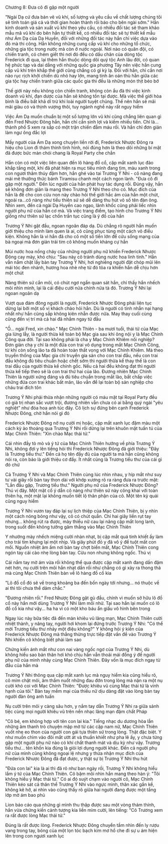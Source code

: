 




Chương 8: Đưa cô đi gặp một người


"Ngài Dạ cứ đưa bản vẽ vũ khí, số lượng và yêu cầu về chất lượng chúng tôi sẽ tính toán giá cả và thời gian hoàn thành rồi báo cho bên ngài sớm." Hắn kinh doanh và sản xuất vũ khí theo yêu cầu, có nhiều đối tác sẽ tham khảo mẫu mã vũ khí do bên hắn tự thiết kế, có nhiều đối tác sẽ tự thiết kế mẫu như Ám Dạ của Dạ Huyền, đối với những đối tác này hắn chỉ việc dựa vào đó mà thi công. Hắn không những cung cấp vũ khí cho những tổ chức, những gia tộc trong nước mà còn ở nước ngoài. Nơi nào có quân đội, có chiến tranh, có chém giết thì nơi đó đều có dấu chân của dòng tộc Frederick đi qua, lại thêm hắn thuộc dòng dõi quý tộc Anh lâu đời, có quan hệ phức tạp và dai dẳng với những quốc gia phương Tây nên việc hắn cung cấp vũ khí trên khắp thế giới cũng chẳng có gì kỳ lạ. Đối với hắn, chỉ cần nơi nào rục rịch khởi chiến dù nhỏ hay lớn, mang tính ân oán thù hằn giữa các gia tộc hay chiến tranh giữa các quốc gia thì đều là những món thịt béo bở

Thế giới này nếu không còn chiến tranh, không còn ẩu đả thì việc kinh doanh vũ khí, đạn dược của hắn sẽ không tồn tại được. Mà việc thế giới hòa bình là điều bất khả dĩ trừ khi loài người tuyệt chủng. Thế nên hắn sẽ mãi mãi giàu có và thịnh vượng thôi, tuy ngành nghề này rất nguy hiểm

Việc Ám Dạ muốn chuẩn bị một số lượng lớn vũ khí cũng chẳng liên quan gì đến Fred Nhược Đông hắn, hắn chỉ cần sinh lợi và kiếm nhiều tiền. Chỉ là... thành phố S xem ra sắp có một trận chiến đẫm máu rồi. Và hắn chỉ đơn giản làm ngư ông đắc lợi

Mấy người của Ám Dạ xong chuyện liền rời đi, Frederick Nhược Đông ra hiệu cho Lion đi thám thính tình hình, nói đúng hơn là theo dõi những bí mật đã được bức màn chói chang là Royal Party che chắn

Hắn còn có một việc liên quan đến lô hàng đồ cổ, cặp mắt xanh lục đảo khắp tầng một, khi đã phát hiện ra mục tiêu mình đang tìm, màu xanh trong con ngươi thâm thúy đậm hơn, hắn ghé vào tai Trương Ý Nhi - cô nàng đang mải mê thưởng thức bánh Tiramisu chanh một cách ngon lành. "Đưa cô đi gặp một người." Đến lúc người của hắn phát huy tác dụng rồi. Đúng vậy, hắn sẽ không đơn giản là mang theo Trương Ý Nhi theo cho có. Mục đích của hắn là để cho con cừu non này chào hỏi thế giới hắc ám của hắn một chút, ngoài ra...cô nàng như tiểu thiên sứ sẽ dễ dàng thu hút vô số tên đàn ông. Nhìn xem, đến cả ngài Dạ Huyền cao ngạo, lãnh khốc cũng phải liếc nhìn người phụ nữ của hắn cơ mà. Và việc trang điểm, tạo hình cho Trương Ý Nhi giống như thiên sứ lạc chốn trần tục cũng là ý đồ của hắn

Trương Ý Nhi gật đầu, ngoan ngoãn đáp dạ. Dù chẳng rõ người hắn muốn giới thiệu cho mình làm quen là ai, cô cũng phục tùng một cách vô điều kiện. Không hẳn là vì hắn đã cho cô một số tiền lớn để cứu sống mạng của bà ngoại mà đơn giản trái tim cô không muốn kháng cự hắn

Mùi nước hoa nồng cháy của những người phụ nữ khiến Frederick Nhược Đông cay mày, khó chịu: "Sau này cô tránh dùng nước hoa linh tinh." Hắn vẫn nắm chặt lấy bàn tay Trương Ý Nhi, hơi nghiêng người đặt chóp mũi lên mái tóc đen nhánh, hương hoa nhè nhẹ từ đó tỏa ra khiến hắn dễ chịu hơn một chút

Nàng thiên sứ cắn môi, có chút ngơ ngẩn quan sát hắn, chỉ thấy hắn nhếch môi nhìn mình, lại là cái điệu cười nửa chính nửa tà đó. Trương Ý Nhi lại ngoan ngoãn dạ

Vượt qua đám đông người là người, Frederick Nhược Đông phải liên tục dừng lại bởi một số vị khách chào hỏi hắn. Dù là người có tính nhẫn nại hạng nhất như hắn cũng sắp không kiên nhẫn được nữa. May thay cuối cùng cũng đến vị trí mà cả hai đã nhắm ngay từ đầu

"Ồ... ngài Fred, xin chào." Mạc Chính Thiên - ba mươi tuổi, thái tử của Mạc gia lừng lẫy, là người thừa kế toàn bộ Mạc gia sau khi ông nội y là Mạc Chính Công qua đời. Tại sao không phải là cha y Mạc Chính Khiêm nối nghiệp? Đơn giản cha y chỉ là một đứa con trai vô dụng trong mắt Mạc Chính Công, từ khi còn sống lão ta đã hoàn toàn thất vọng với Mạc Chính Khiêm. Mà theo truyền thống của Mạc gia chỉ truyền gia sản cho con trai đầu, nếu con trai đầu không đủ tiêu chuẩn hoặc chết sớm thì người thừa kế thay thế là con trai đầu của người thừa kế chính gốc. Nếu cả hai đều không đạt thì người thừa kế tiếp theo sẽ là con trai thứ hai của lão. Đương nhiên Mạc Chính Thiên là người xứng đáng và đủ tiêu chuẩn trong mắt lão, bất chấp việc những đứa con trai khác bất mãn, lão vẫn để lại toàn bộ sản nghiệp cho cháu trai đích tôn

Trương Ý Nhi phải thừa nhận những người có máu mặt tại Royal Party đều có giá trị nhan sắc vượt trội, đương nhiên vẫn chưa có ai bằng quý ngài "yêu nghiệt" như đóa hoa anh túc đây. Cô lịch sự đứng bên cạnh Frederick Nhược Đông, chờ hắn nói gì đó

Frederick Nhược Đông nở nụ cười mị hoặc, cặp mắt xanh lục đậm màu một cách kỳ ảo thoáng qua Trương Ý Nhi rồi dừng lại trên khuôn mặt tuấn tú của Mạc Chính Thiên: "Xin chào Mạc thái tử."

Cái nhìn đầy tò mò và ý tứ của Mạc Chính Thiên hướng về phía Trương Ý Nhi, không đợi y lên tiếng hỏi thì Frederick Nhược Đông đã giới thiệu: "Đây là Trương tiểu thư." Đến cả họ tên đầy đủ của người ta mà hắn cũng không nói ra, còn bảo là giới thiệu cơ đấy. Ít nhất cũng là Trương tiểu thư của cái gì đó chứ

Cả Trương Ý Nhi và Mạc Chính Thiên cùng lúc nhìn nhau, y híp mắt như suy tư vài giây rồi bàn tay thon dài với khớp xương rõ ra ràng đưa ra trước mặt: "Lần đầu gặp, Trương tiểu thư." Người phụ nữ của Frederick Nhược Đông? Thú vị đây. Một mặt cố ý dẫn cô nàng như thiên sứ này công khai với toàn thiên hạ, một mặt lại không muốn tiết lộ thân phận của cô. Một tên kỳ quái cũng nguy hiểm

Trương Ý Nhi vươn tay đáp lại sự lịch thiệp của Mạc Chính Thiên, bị y nhìn một cách nóng bỏng như vậy, cô có chút quẫn. Chỉ hai giây liền rụt tay nhưng... không rút ra được, mày thiếu nữ cau lại nâng cặp mắt long lanh, trong suốt đến không tưởng găm thẳng vào Mạc Chính Thiên

Y nhướng mày nhếch miệng cười nhàn nhạt, bị cặp mắt quá tinh khiết ấy làm cho trái tim khựng lại một nhịp. Và giây phút đó y đã vô ý để tuột mất con mồi. Nguồn nhiệt âm ấm nơi bàn tay chợt biến mất, Mạc Chính Thiên cong ngón tay cái cào nhẹ lòng bàn tay. Cừu non nhưng không ngốc. Thú vị

Cái nắm tay mờ ám vừa rồi không thể qua được cặp mắt xanh đang dần đậm nét hơn, nụ cười trên môi hắn nhạt dần rồi như chẳng có gì xảy ra thong thả mà cùng Mạc Chính Thiên bàn về lô hàng đồ cổ kia

"Lô đồ cổ đó sẽ về trong khoảng ba đến bốn ngày tới nhưng... nó thuộc về ai thì tôi chưa thể dám chắc."

"Đương nhiên rồi." Fred Nhược Đông gật gù đầu, chính vì muốn sở hữu lô đồ cổ này hắn mới dùng Trương Ý Nhi làm mồi nhử. Tại sao hắn lại muốn có lô đồ cổ kia như vậy... ha ha vì có một kho báu ẩn giấu vô hình bên trong

Ngay lúc này bữa tiệc đã đến màn khiêu vũ lãng mạn, Mạc Chính Thiên cười nhiệt thành, y nâng tay, người hơi khom lại đứng trước Trương Ý Nhi: "Có thể mời Trương tiểu thư nhảy một điệu không?" Y không hỏi ý kiến của Frederick Nhược Đông mà thẳng thừng trực tiếp đặt vấn đề vào Trương Ý Nhi khiến cô không biết phải làm sao

Chứng kiến ánh mắt như con nai vàng ngốc ngơ của Trương Ý Nhi, dù không hiểu sao bản thân hơi khó chịu hắn vẫn thoải mái đồng ý để người phụ nữ của mình nhảy cùng Mạc Chính Thiên. Đây vốn là mục đích ngay từ đầu của hắn mà

Trương Ý Nhi thông qua cặp mắt xanh lục mà nguy hiểm kia cũng hiểu rõ, cô mím chặt môi, âm thầm nuốt những đau đớn trong lòng mà nặn ra một nụ cười khó coi với Mạc Chính Thiên: "Được khiêu vũ cùng Mạc thái tử là vinh hạnh của tôi." Bàn tay mềm mại của thiếu nữ dịu dàng đặt vào lòng bàn tay người đàn ông anh tuấn

Nụ cười trên môi y càng sâu hơn, y nắm tay dẫn Trương Ý Nhi ra giữa sảnh tiệc cùng mọi người khiêu vũ trên nền nhạc lãng mạn đậm chất Pháp

"Cô bé, em không hợp với tên con lai kia." Tiếng nhạc du dương hòa lẫn những âm thanh trò chuyện mập mờ từ các cặp nam nữ, Mạc Chính Thiên vuốt nhẹ eo thon của người con gái tựa thiên sứ trong lòng. Thật đặc biệt. Y như muốn chìm vào đôi mắt ướt át và thuần khiết như pha lê ấy, y chưa từng gặp một người phụ nữ nào có khí chất thanh mát và dịu kỳ như vậy. Trương tiểu thư... tên khốn kia đúng là giỏi lợi dụng người khác. Đến cả người phụ nữ của mình cũng không ngoại lệ nhưng y thừa nhận mục đích của Frederick Nhược Đông đã đạt được, y thật sự bị Trương Ý Nhi thu hút

"Đứa con lai" kia là ai thì đã rõ như ban ngày rồi, Trương Ý Nhi không hiểu lắm ý tứ của Mạc Chính Thiên. Cô bặm môi nhìn hắn mang theo hàn ý: "Tôi không hiểu ý Mạc thái tử." Có ai đó suýt chạm vào người cô, Mạc Chính Thiên kéo sát cả thân thể Trương Ý Nhi vào ngực mình, thân xác gần kề, không kẽ hở, ai nhìn vào cũng thấy rõ giữa hai người đang được một tầng lớp mờ ám bao phủ

Lion báo cáo qua những gì mình thu thập được sau một vòng thám thính, hắn vừa chứng kiến cảnh tượng kia liền mỉm cười, lên tiếng: "Cô Trương xem ra rất được lòng Mạc thái tử."

Đúng là rất được lòng. Frederick Nhược Đông chuyển tầm nhìn đến ly rượu vang trong tay, bóng của một lọn tóc bạch kim mơ hồ che đi sự u ám hiện lên trong con ngươi xanh lục




